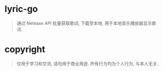 # lyric-go

> 通过 Netease API 批量获取歌词, 下载至本地. 用于本地音乐播放器显示歌词.

# copyright

> 仅用于学习和交流, 请勿用于商业用途.
> 所有行为均为个人行为, 与本人无关.